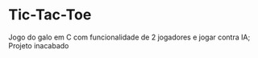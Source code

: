 # Tic-Tac-Toe
Jogo do galo em C com funcionalidade de 2 jogadores e jogar contra IA; Projeto inacabado
